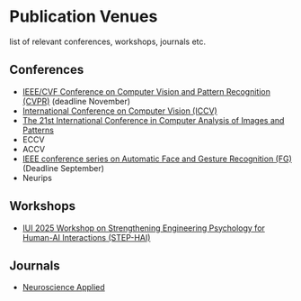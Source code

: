 # Publication Venues

list of relevant conferences, workshops, journals etc. 

## Conferences
- [IEEE/CVF Conference on Computer Vision and Pattern Recognition (CVPR)](https://cvpr.thecvf.com/) (deadline November)
- [International Conference on Computer Vision (ICCV)](https://iccv.thecvf.com/Conferences/2025/CallForPapers)
- [The 21st International Conference in Computer Analysis of Images and Patterns](https://caip2025.com/call-for-papers/)
- ECCV
- ACCV
- [IEEE conference series on Automatic Face and Gesture Recognition (FG)](https://fg2025.ieee-biometrics.org/) (Deadline September)
- Neurips

## Workshops
- [IUI 2025 Workshop on Strengthening Engineering Psychology for Human-AI Interactions (STEP-HAI) ](https://step-hai.com/)

## Journals
- [Neuroscience Applied](https://www-sciencedirect-com.ep.ituproxy.kb.dk/journal/neuroscience-applied)
